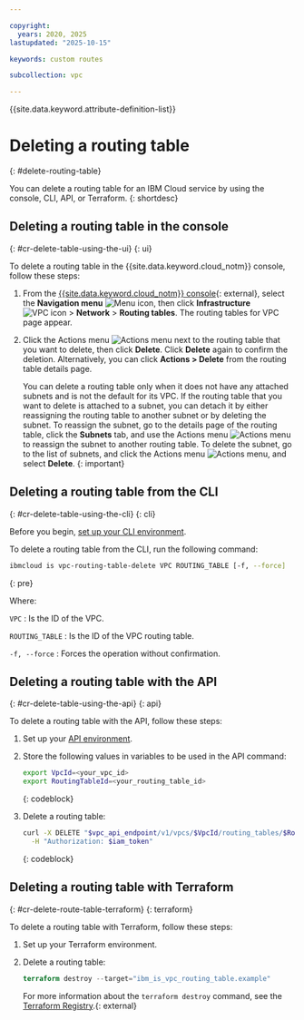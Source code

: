 ```yaml
---

copyright:
  years: 2020, 2025
lastupdated: "2025-10-15"

keywords: custom routes

subcollection: vpc

---
```


{{site.data.keyword.attribute-definition-list}}

# Deleting a routing table
{: #delete-routing-table}

You can delete a routing table for an IBM Cloud service by using the console, CLI, API, or Terraform.
{: shortdesc}

## Deleting a routing table in the console
{: #cr-delete-table-using-the-ui}
{: ui}

To delete a routing table in the {{site.data.keyword.cloud_notm}} console, follow these steps:

1. From the [{{site.data.keyword.cloud_notm}} console](/login){: external}, select the **Navigation menu** ![Menu icon](../icons/icon_hamburger.svg), then click **Infrastructure** ![VPC icon](../../icons/vpc.svg) > **Network** > **Routing tables**. The routing tables for VPC page appear.
2. Click the Actions menu ![Actions menu](../icons/action-menu-icon.svg "Actions") next to the routing table that you want to delete, then click **Delete**. Click **Delete** again to confirm the deletion. Alternatively, you can click **Actions > Delete** from the routing table details page.

   You can delete a routing table only when it does not have any attached subnets and is not the default for its VPC. If the routing table that you want to delete is attached to a subnet, you can detach it by either reassigning the routing table to another subnet or by deleting the subnet. To reassign the subnet, go to the details page of the routing table, click the **Subnets** tab, and use the Actions menu ![Actions menu](../icons/action-menu-icon.svg "Actions") to reassign the subnet to another routing table. To delete the subnet, go to the list of subnets, and click the Actions menu ![Actions menu](../icons/action-menu-icon.svg "Actions"), and select **Delete**.
   {: important}

## Deleting a routing table from the CLI
{: #cr-delete-table-using-the-cli}
{: cli}

Before you begin, [set up your CLI environment](/docs/vpc?topic=vpc-set-up-environment&interface=cli).

To delete a routing table from the CLI, run the following command:

```sh
ibmcloud is vpc-routing-table-delete VPC ROUTING_TABLE [-f, --force]
```
{: pre}

Where:

`VPC`
:   Is the ID of the VPC.

`ROUTING_TABLE`
:   Is the ID of the VPC routing table.

`-f, --force`
:   Forces the operation without confirmation.


## Deleting a routing table with the API
{: #cr-delete-table-using-the-api}
{: api}

To delete a routing table with the API, follow these steps:

1. Set up your [API environment](/docs/vpc?topic=vpc-set-up-environment#api-prerequisites-setup).
2. Store the following values in variables to be used in the API command:

    ```sh
    export VpcId=<your_vpc_id>
    export RoutingTableId=<your_routing_table_id>
    ```
    {: codeblock}

3. Delete a routing table:

   ```sh
   curl -X DELETE "$vpc_api_endpoint/v1/vpcs/$VpcId/routing_tables/$RoutingTableId?version=$api_version&generation=2" \
     -H "Authorization: $iam_token"
   ```
   {: codeblock}

## Deleting a routing table with Terraform
{: #cr-delete-route-table-terraform}
{: terraform}

To delete a routing table with Terraform, follow these steps:

1. Set up your Terraform environment.
1. Delete a routing table:

   ```terraform
   terraform destroy --target="ibm_is_vpc_routing_table.example"
   ```

      For more information about the `terraform destroy` command, see the [Terraform Registry](https://developer.hashicorp.com/terraform/tutorials/state/resource-targeting#destroy-your-infrastructure).{: external}
